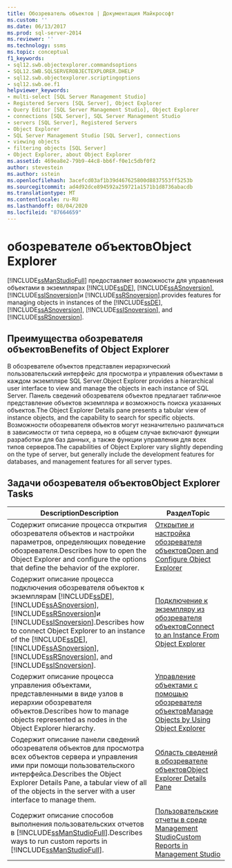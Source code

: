 ```yaml
---
title: Обозреватель объектов | Документация Майкрософт
ms.custom: ''
ms.date: 06/13/2017
ms.prod: sql-server-2014
ms.reviewer: ''
ms.technology: ssms
ms.topic: conceptual
f1_keywords:
- sql12.swb.objectexplorer.commandsoptions
- SQL12.SWB.SQLSERVEROBJECTEXPLORER.DHELP
- sql12.swb.objectexplorer.scriptingoptions
- sql12.swb.oe.f1
helpviewer_keywords:
- multi-select [SQL Server Management Studio]
- Registered Servers [SQL Server], Object Explorer
- Query Editor [SQL Server Management Studio], Object Explorer
- connections [SQL Server], SQL Server Management Studio
- servers [SQL Server], Registered Servers
- Object Explorer
- SQL Server Management Studio [SQL Server], connections
- viewing objects
- filtering objects [SQL Server]
- Object Explorer, about Object Explorer
ms.assetid: 469ea8e2-79b9-44c8-bb6f-f0e1c5dbf0f2
author: stevestein
ms.author: sstein
ms.openlocfilehash: 3acefcd03af1b39d467625800d8837553ff5253b
ms.sourcegitcommit: ad4d92dce894592a259721a1571b1d8736abacdb
ms.translationtype: MT
ms.contentlocale: ru-RU
ms.lasthandoff: 08/04/2020
ms.locfileid: "87664659"
---
```

# <a name="object-explorer"></a><span data-ttu-id="def71-102">обозревателе объектов</span><span class="sxs-lookup"><span data-stu-id="def71-102">Object Explorer</span></span>
  [!INCLUDE[ssManStudioFull](../../includes/ssmanstudiofull-md.md)] <span data-ttu-id="def71-103">предоставляет возможности для управления объектами в экземплярах [!INCLUDE[ssDE](../../includes/ssde-md.md)], [!INCLUDE[ssASnoversion](../../includes/ssasnoversion-md.md)], [!INCLUDE[ssISnoversion](../../includes/ssisnoversion-md.md)]и [!INCLUDE[ssRSnoversion](../../includes/ssrsnoversion-md.md)].</span><span class="sxs-lookup"><span data-stu-id="def71-103">provides features for managing objects in instances of the [!INCLUDE[ssDE](../../includes/ssde-md.md)], [!INCLUDE[ssASnoversion](../../includes/ssasnoversion-md.md)], [!INCLUDE[ssISnoversion](../../includes/ssisnoversion-md.md)], and [!INCLUDE[ssRSnoversion](../../includes/ssrsnoversion-md.md)].</span></span>  
  
## <a name="benefits-of-object-explorer"></a><span data-ttu-id="def71-104">Преимущества обозревателя объектов</span><span class="sxs-lookup"><span data-stu-id="def71-104">Benefits of Object Explorer</span></span>  
 <span data-ttu-id="def71-105">В обозревателе объектов представлен иерархический пользовательский интерфейс для просмотра и управления объектами в каждом экземпляре SQL Server.</span><span class="sxs-lookup"><span data-stu-id="def71-105">Object Explorer provides a hierarchical user interface to view and manage the objects in each instance of SQL Server.</span></span> <span data-ttu-id="def71-106">Панель сведений обозревателя объектов предлагает табличное представление объектов экземпляра и возможность поиска указанных объектов.</span><span class="sxs-lookup"><span data-stu-id="def71-106">The Object Explorer Details pane presents a tabular view of instance objects, and the capability to search for specific objects.</span></span> <span data-ttu-id="def71-107">Возможности обозревателя объектов могут незначительно различаться в зависимости от типа сервера, но в общем случае включают функции разработки для баз данных, а также функции управления для всех типов серверов.</span><span class="sxs-lookup"><span data-stu-id="def71-107">The capabilities of Object Explorer vary slightly depending on the type of server, but generally include the development features for databases, and management features for all server types.</span></span>  
  
## <a name="object-explorer-tasks"></a><span data-ttu-id="def71-108">Задачи обозревателя объектов</span><span class="sxs-lookup"><span data-stu-id="def71-108">Object Explorer Tasks</span></span>  
  
|<span data-ttu-id="def71-109">Description</span><span class="sxs-lookup"><span data-stu-id="def71-109">Description</span></span>|<span data-ttu-id="def71-110">Раздел</span><span class="sxs-lookup"><span data-stu-id="def71-110">Topic</span></span>|  
|-----------------|-----------|  
|<span data-ttu-id="def71-111">Содержит описание процесса открытия обозревателя объектов и настройки параметров, определяющих поведение обозревателя.</span><span class="sxs-lookup"><span data-stu-id="def71-111">Describes how to open the Object Explorer and configure the options that define the behavior of the explorer.</span></span>|[<span data-ttu-id="def71-112">Открытие и настройка обозревателя объектов</span><span class="sxs-lookup"><span data-stu-id="def71-112">Open and Configure Object Explorer</span></span>](open-and-configure-object-explorer.md)|  
|<span data-ttu-id="def71-113">Содержит описание процесса подключения обозревателя объектов к экземплярам [!INCLUDE[ssDE](../../includes/ssde-md.md)], [!INCLUDE[ssASnoversion](../../includes/ssasnoversion-md.md)], [!INCLUDE[ssRSnoversion](../../includes/ssrsnoversion-md.md)]и [!INCLUDE[ssISnoversion](../../includes/ssisnoversion-md.md)].</span><span class="sxs-lookup"><span data-stu-id="def71-113">Describes how to connect Object Explorer to an instance of the [!INCLUDE[ssDE](../../includes/ssde-md.md)], [!INCLUDE[ssASnoversion](../../includes/ssasnoversion-md.md)], [!INCLUDE[ssRSnoversion](../../includes/ssrsnoversion-md.md)], and [!INCLUDE[ssISnoversion](../../includes/ssisnoversion-md.md)].</span></span>|[<span data-ttu-id="def71-114">Подключение к экземпляру из обозревателя объектов</span><span class="sxs-lookup"><span data-stu-id="def71-114">Connect to an Instance From Object Explorer</span></span>](connect-to-an-instance-from-object-explorer.md)|  
|<span data-ttu-id="def71-115">Содержит описание процесса управления объектами, представленными в виде узлов в иерархии обозревателя объектов.</span><span class="sxs-lookup"><span data-stu-id="def71-115">Describes how to manage objects represented as nodes in the Object Explorer hierarchy.</span></span>|[<span data-ttu-id="def71-116">Управление объектами с помощью обозревателя объектов</span><span class="sxs-lookup"><span data-stu-id="def71-116">Manage Objects by Using Object Explorer</span></span>](manage-objects-by-using-object-explorer.md)|  
|<span data-ttu-id="def71-117">Содержит описание панели сведений обозревателя объектов для просмотра всех объектов сервера и управления ими при помощи пользовательского интерфейса.</span><span class="sxs-lookup"><span data-stu-id="def71-117">Describes the Object Explorer Details Pane, a tabular view of all of the objects in the server with a user interface to manage them.</span></span>|[<span data-ttu-id="def71-118">Область сведений в обозревателе объектов</span><span class="sxs-lookup"><span data-stu-id="def71-118">Object Explorer Details Pane</span></span>](object-explorer-details-pane.md)|  
|<span data-ttu-id="def71-119">Содержит описание способов выполнения пользовательских отчетов в [!INCLUDE[ssManStudioFull](../../includes/ssmanstudiofull-md.md)].</span><span class="sxs-lookup"><span data-stu-id="def71-119">Describes ways to run custom reports in [!INCLUDE[ssManStudioFull](../../includes/ssmanstudiofull-md.md)].</span></span>|[<span data-ttu-id="def71-120">Пользовательские отчеты в среде Management Studio</span><span class="sxs-lookup"><span data-stu-id="def71-120">Custom Reports in Management Studio</span></span>](custom-reports-in-management-studio.md)|  
  
  
